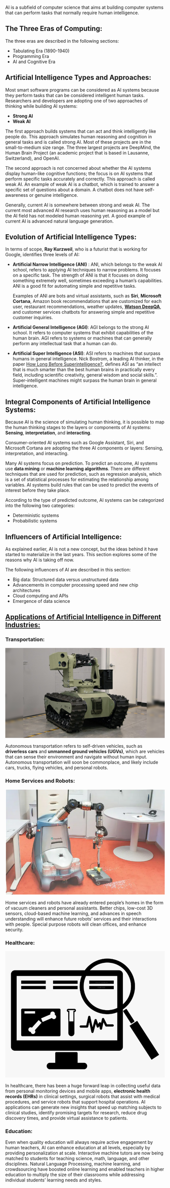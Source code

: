 AI is a subfield of computer science that aims at building computer systems that can perform tasks that normally require human intelligence.

## The Three Eras of Computing:
The three eras are described in the following sections:

+ Tabulating Era (1890-1940)
+ Programming Era
+ AI and Cognitive Era

## Artificial Intelligence Types and Approaches:

Most smart software programs can be considered as AI systems because they perform tasks that can be considered intelligent human tasks. Researchers and developers are adopting one of two approaches of thinking while building AI systems:

+ **Strong AI**
+ **Weak AI**

The first approach builds systems that can act and think intelligently like people do. This approach simulates human reasoning and cognition in general tasks and is called strong AI. Most of these projects are in the small-to-medium size range. The three largest projects are DeepMind, the Human Brain Project (an academic project that is based in Lausanne, Switzerland), and OpenAI.

The second approach is not concerned about whether the AI systems display human-like cognitive functions; the focus is on AI systems that perform specific tasks accurately and correctly. This approach is called weak AI. An example of weak AI is a chatbot, which is trained to answer a specific set of questions about a domain. A chatbot does not have self-awareness or genuine intelligence.

Generally, current AI is somewhere between strong and weak AI. The current most advanced AI research uses human reasoning as a model but the AI field has not modeled human reasoning yet. A good example of current AI is advanced natural language generation.

## Evolution of Artificial Intelligence Types:

In terms of scope, **Ray Kurzweil**, who is a futurist that is working for Google, identifies three levels of AI:

+ **Artificial Narrow Intelligence (ANI)** : 
    ANI, which belongs to the weak AI school, refers to applying AI techniques to narrow problems. It focuses on a specific task. The strength of ANI is that it focuses on doing something extremely well, sometimes exceeding a human’s capabilities. ANI is a good fit for automating simple and repetitive tasks.
    
    Examples of ANI are bots and virtual assistants, such as **Siri**, **Microsoft Cortana**, Amazon book recommendations that are customized for each user, restaurant recommendations, weather updates, **[Watson DeepQA](https://www.notion.so/DATA-Eng-2b3ffc6d3b854bd787c3287fa3c278c8)**, and customer services chatbots for answering simple and repetitive customer inquiries.
    
+ **Artificial General Intelligence (AGI)**:
        AGI belongs to the strong AI school. It refers to computer systems that exhibit capabilities of the human brain. AGI refers to systems or machines that can generally perform any intellectual task that a human can do.
        
+ **Artificial Super Intelligence (ASI)**:
        ASI refers to machines that surpass humans in general intelligence. Nick Bostrom, a leading AI thinker, in the paper [How Long Before Superintelligence?](https://nickbostrom.com/superintelligence.html), defines ASI as “an intellect that is much smarter than the best human brains in practically every field, including scientific creativity, general wisdom and social skills.”. Super-intelligent machines might surpass the human brain in general intelligence.

## Integral Components of Artificial Intelligence Systems:

Because AI is the science of simulating human thinking, it is possible to map the human thinking stages to the layers or components of AI systems: **Sensing**, **interpretation**, and **interacting**.

Consumer-oriented AI systems such as Google Assistant, Siri, and Microsoft Cortana are adopting the three AI components or layers: Sensing, interpretation, and interacting.

Many AI systems focus on prediction. To predict an outcome, AI systems use **data mining** or **machine learning algorithms**. There are different techniques that are used for prediction, such as regression analysis, which is a set of statistical processes for estimating the relationship among variables. AI systems build rules that can be used to predict the events of interest before they take place.

According to the type of predicted outcome, AI systems can be categorized into the following two categories:

+ Deterministic systems
+ Probabilistic systems

## Influencers of Artificial Intelligence:

As explained earlier, AI is not a new concept, but the ideas behind it have started to materialize in the last years. This section explores some of the reasons why AI is taking off now.

The following influencers of AI are described in this section:

+ Big data: Structured data versus unstructured data
+ Advancements in computer processing speed and new chip architectures
+ Cloud computing and APIs
+ Emergence of data science

## [Applications of Artificial Intelligence in Different Industries:](https://ai100.stanford.edu/)
### Transportation:

![Transportation](/Assets/Cyborg-Warfighter-UGV.png)

Autonomous transportation refers to self-driven vehicles, such as **driverless cars** and **unmanned ground vehicles (UGVs)**, which are vehicles that can sense their environment and navigate without human input. Autonomous transportation will soon be commonplace, and likely include cars, trucks, flying vehicles, and personal robots.

### Home Services and Robots:

![Robot](/Assets/robot.png)

Home services and robots have already entered people’s homes in the form of vacuum cleaners and personal assistants. Better chips, low-cost 3D sensors, cloud-based machine learning, and advances in speech understanding will enhance future robots’ services and their interactions with people. Special purpose robots will clean offices, and enhance security.

### Healthcare:

![Healthcare](/Assets/EHR.png)

In healthcare, there has been a huge forward leap in collecting useful data from personal monitoring devices and mobile apps, **electronic health records (EHRs)** in clinical settings, surgical robots that assist with medical procedures, and service robots that support hospital operations. AI applications can generate new insights that speed up matching subjects to clinical studies, identify promising targets for research, reduce drug discovery times, and provide virtual assistance to patients.

### Education:

Even when quality education will always require active engagement by human teachers, AI can enhance education at all levels, especially by providing personalization at scale. Interactive machine tutors are now being matched to students for teaching science, math, language, and other disciplines. Natural Language Processing, machine learning, and crowdsourcing have boosted online learning and enabled teachers in higher education to multiply the size of their classrooms while addressing individual students’ learning needs and styles.




